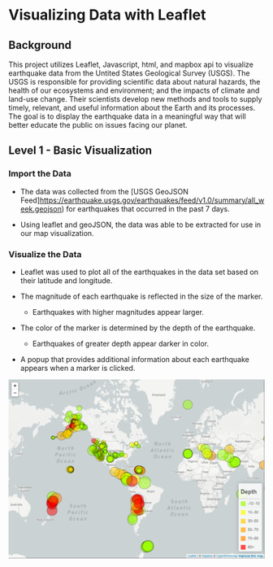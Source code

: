 # Visualizing Data with Leaflet

## Background

This project utilizes Leaflet, Javascript, html, and mapbox api to visualize earthquake data from the Untited States Geological Survey (USGS).  The USGS is responsible for providing scientific data about natural hazards, the health of our ecosystems and environment; and the impacts of climate and land-use change. Their scientists develop new methods and tools to supply timely, relevant, and useful information about the Earth and its processes.  The goal is to display the earthquake data in a meaningful way that will better educate the public on issues facing our planet.

## Level 1 - Basic Visualization

### Import the Data

* The data was collected from the [USGS GeoJSON Feed]https://earthquake.usgs.gov/earthquakes/feed/v1.0/summary/all_week.geojson) for earthquakes that occurred in the past 7 days.

* Using leaflet and geoJSON, the data was able to be extracted for use in our map visualization.

### Visualize the Data

* Leaflet was used to plot all of the earthquakes in the data set based on their latitude and longitude.

* The magnitude of each earthquake is reflected in the size of the marker. 
  - Earthquakes with higher magnitudes appear larger.

* The color of the marker is determined by the depth of the earthquake.
  - Earthquakes of greater depth appear darker in color.

* A popup that provides additional information about each earthquake appears when a marker is clicked.

![Basic_Map](Level_1_Map.png)
